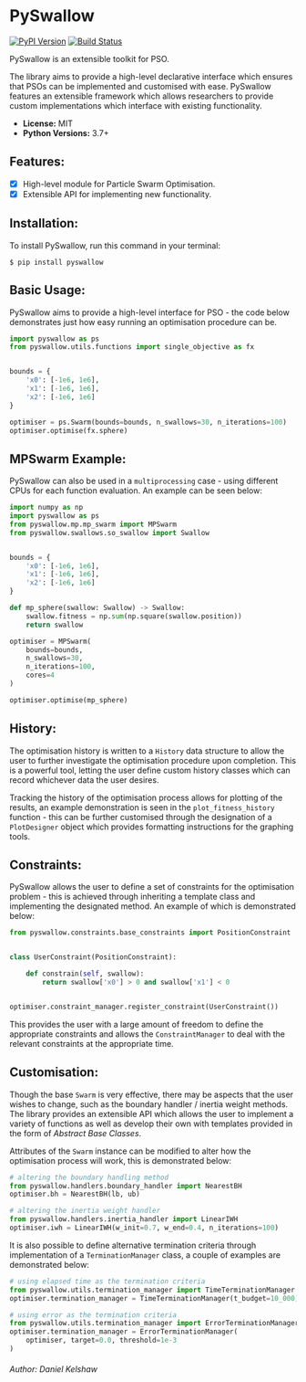 # PySwallow

[![PyPI Version](https://badge.fury.io/py/PySwallow.svg)](https://badge.fury.io/py/PySwallow)
[![Build Status](https://travis-ci.org/danielkelshaw/PySwallow.svg?branch=master)](https://travis-ci.org/danielkelshaw/PySwallow)

PySwallow is an extensible toolkit for PSO.

The library aims to provide a high-level declarative interface which
ensures that PSOs can be implemented and customised with ease. PySwallow 
features an extensible framework which allows researchers to provide 
custom implementations which interface with existing functionality.

- **License:** MIT
- **Python Versions:** 3.7+

## **Features:**
- [x] High-level module for Particle Swarm Optimisation.
- [x] Extensible API for implementing new functionality.

## **Installation:**
To install PySwallow, run this command in your terminal:

```shell
$ pip install pyswallow
```

## **Basic Usage:**
PySwallow aims to provide a high-level interface for PSO - the code 
below demonstrates just how easy running an optimisation procedure
can be.

```python
import pyswallow as ps
from pyswallow.utils.functions import single_objective as fx


bounds = {
    'x0': [-1e6, 1e6],
    'x1': [-1e6, 1e6],
    'x2': [-1e6, 1e6]
}

optimiser = ps.Swarm(bounds=bounds, n_swallows=30, n_iterations=100)
optimiser.optimise(fx.sphere)
```

## **MPSwarm Example:**
PySwallow can also be used in a `multiprocessing` case - using different
CPUs for each function evaluation. An example can be seen below:

```python
import numpy as np
import pyswallow as ps
from pyswallow.mp.mp_swarm import MPSwarm
from pyswallow.swallows.so_swallow import Swallow


bounds = {
    'x0': [-1e6, 1e6],
    'x1': [-1e6, 1e6],
    'x2': [-1e6, 1e6]
}

def mp_sphere(swallow: Swallow) -> Swallow:
	swallow.fitness = np.sum(np.square(swallow.position))
	return swallow

optimiser = MPSwarm(
	bounds=bounds, 
	n_swallows=30, 
	n_iterations=100,
	cores=4
)

optimiser.optimise(mp_sphere)
```

## **History:**
The optimisation history is written to a ```History``` data structure
to allow the user to further investigate the optimisation procedure 
upon completion. This is a powerful tool, letting the user define custom
history classes which can record whichever data the user desires.

Tracking the history of the optimisation process allows for plotting
of the results, an example demonstration is seen in the
```plot_fitness_history``` function - this can be further customised
through the designation of a ```PlotDesigner``` object which provides
formatting instructions for the graphing tools.

## **Constraints:**
PySwallow allows the user to define a set of constraints for the 
optimisation problem - this is achieved through inheriting a template 
class and implementing the designated method. An example of which is 
demonstrated below:

```python
from pyswallow.constraints.base_constraints import PositionConstraint


class UserConstraint(PositionConstraint):

    def constrain(self, swallow):
        return swallow['x0'] > 0 and swallow['x1'] < 0


optimiser.constraint_manager.register_constraint(UserConstraint())
```

This provides the user with a large amount of freedom to define the
appropriate constraints and allows the `ConstraintManager` to deal with
the relevant constraints at the appropriate time.

## **Customisation:**
Though the base `Swarm` is very effective, there may be aspects that the
user wishes to change, such as the boundary handler / inertia weight
methods. The library provides an extensible API which allows the user
to implement a variety of functions as well as develop their own with
templates provided in the form of *Abstract Base Classes*.

Attributes of the `Swarm` instance can be modified to alter how the
optimisation process will work, this is demonstrated below:

```python
# altering the boundary handling method
from pyswallow.handlers.boundary_handler import NearestBH
optimiser.bh = NearestBH(lb, ub)
```
```python
# altering the inertia weight handler
from pyswallow.handlers.inertia_handler import LinearIWH
optimiser.iwh = LinearIWH(w_init=0.7, w_end=0.4, n_iterations=100)
```

It is also possible to define alternative termination criteria through
implementation of a ```TerminationManager``` class, a couple of examples
are demonstrated below:

```python
# using elapsed time as the termination criteria
from pyswallow.utils.termination_manager import TimeTerminationManager
optimiser.termination_manager = TimeTerminationManager(t_budget=10_000)
```

```python
# using error as the termination criteria
from pyswallow.utils.termination_manager import ErrorTerminationManager
optimiser.termination_manager = ErrorTerminationManager(
    optimiser, target=0.0, threshold=1e-3
)
```

###### Author: Daniel Kelshaw
